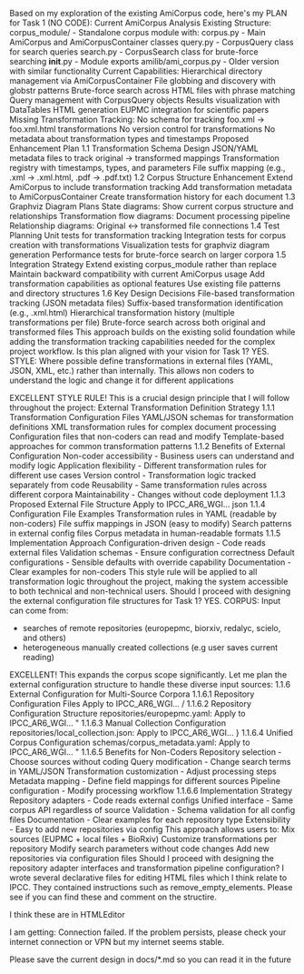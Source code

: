 Based on my exploration of the existing AmiCorpus code, here's my PLAN for Task 1 (NO CODE):
Current AmiCorpus Analysis
Existing Structure:
corpus_module/ - Standalone corpus module with:
corpus.py - Main AmiCorpus and AmiCorpusContainer classes
query.py - CorpusQuery class for search queries
search.py - CorpusSearch class for brute-force searching
__init__.py - Module exports
amilib/ami_corpus.py - Older version with similar functionality
Current Capabilities:
Hierarchical directory management via AmiCorpusContainer
File globbing and discovery with globstr patterns
Brute-force search across HTML files with phrase matching
Query management with CorpusQuery objects
Results visualization with DataTables HTML generation
EUPMC integration for scientific papers
Missing Transformation Tracking:
No schema for tracking foo.xml → foo.xml.html transformations
No version control for transformations
No metadata about transformation types and timestamps
Proposed Enhancement Plan
1.1 Transformation Schema Design
JSON/YAML metadata files to track original → transformed mappings
Transformation registry with timestamps, types, and parameters
File suffix mapping (e.g., .xml → .xml.html, .pdf → .pdf.txt)
1.2 Corpus Structure Enhancement
Extend AmiCorpus to include transformation tracking
Add transformation metadata to AmiCorpusContainer
Create transformation history for each document
1.3 Graphviz Diagram Plans
State diagrams: Show current corpus structure and relationships
Transformation flow diagrams: Document processing pipeline
Relationship diagrams: Original ↔ transformed file connections
1.4 Test Planning
Unit tests for transformation tracking
Integration tests for corpus creation with transformations
Visualization tests for graphviz diagram generation
Performance tests for brute-force search on larger corpora
1.5 Integration Strategy
Extend existing corpus_module rather than replace
Maintain backward compatibility with current AmiCorpus usage
Add transformation capabilities as optional features
Use existing file patterns and directory structures
1.6 Key Design Decisions
File-based transformation tracking (JSON metadata files)
Suffix-based transformation identification (e.g., .xml.html)
Hierarchical transformation history (multiple transformations per file)
Brute-force search across both original and transformed files
This approach builds on the existing solid foundation while adding the transformation tracking capabilities needed for the complex project workflow.
Is this plan aligned with your vision for Task 1?
YES.
STYLE: Where possible define transformations in external files (YAML, JSON, XML, etc.) rather than internally. This allows non coders to understand the logic and change it for different applications

EXCELLENT STYLE RULE!
This is a crucial design principle that I will follow throughout the project:
External Transformation Definition Strategy
1.1.1 Transformation Configuration Files
YAML/JSON schemas for transformation definitions
XML transformation rules for complex document processing
Configuration files that non-coders can read and modify
Template-based approaches for common transformation patterns
1.1.2 Benefits of External Configuration
Non-coder accessibility - Business users can understand and modify logic
Application flexibility - Different transformation rules for different use cases
Version control - Transformation logic tracked separately from code
Reusability - Same transformation rules across different corpora
Maintainability - Changes without code deployment
1.1.3 Proposed External File Structure
Apply to IPCC_AR6_WGI...
json
1.1.4 Configuration File Examples
Transformation rules in YAML (readable by non-coders)
File suffix mappings in JSON (easy to modify)
Search patterns in external config files
Corpus metadata in human-readable formats
1.1.5 Implementation Approach
Configuration-driven design - Code reads external files
Validation schemas - Ensure configuration correctness
Default configurations - Sensible defaults with override capability
Documentation - Clear examples for non-coders
This style rule will be applied to all transformation logic throughout the project, making the system accessible to both technical and non-technical users.
Should I proceed with designing the external configuration file structures for Task 1?
YES.
CORPUS: Input can come from:
* searches of remote repositories (europepmc, biorxiv, redalyc, scielo, and others)
* heterogeneous manually created collections (e.g user saves current reading) 

EXCELLENT! This expands the corpus scope significantly. Let me plan the external configuration structure to handle these diverse input sources:
1.1.6 External Configuration for Multi-Source Corpora
1.1.6.1 Repository Configuration Files
Apply to IPCC_AR6_WGI...
/
1.1.6.2 Repository Configuration Structure
repositories/europepmc.yaml:
Apply to IPCC_AR6_WGI...
"
1.1.6.3 Manual Collection Configuration
repositories/local_collection.json:
Apply to IPCC_AR6_WGI...
}
1.1.6.4 Unified Corpus Configuration
schemas/corpus_metadata.yaml:
Apply to IPCC_AR6_WGI...
"
1.1.6.5 Benefits for Non-Coders
Repository selection - Choose sources without coding
Query modification - Change search terms in YAML/JSON
Transformation customization - Adjust processing steps
Metadata mapping - Define field mappings for different sources
Pipeline configuration - Modify processing workflow
1.1.6.6 Implementation Strategy
Repository adapters - Code reads external configs
Unified interface - Same corpus API regardless of source
Validation - Schema validation for all config files
Documentation - Clear examples for each repository type
Extensibility - Easy to add new repositories via config
This approach allows users to:
Mix sources (EUPMC + local files + BioRxiv)
Customize transformations per repository
Modify search parameters without code changes
Add new repositories via configuration files
Should I proceed with designing the repository adapter interfaces and transformation pipeline configuration?
I wrote several declarative files for editing HTML files which I think relate to IPCC. They contained instructions such as remove_empty_elements. Please see if you can find these and comment on the structire.

I think these are in HTMLEditor

I  am getting:
 Connection failed. If the problem persists, please check your internet connection or VPN 
but my internet seems stable. 

Please save the current design in docs/*.md so you can read it in the future

